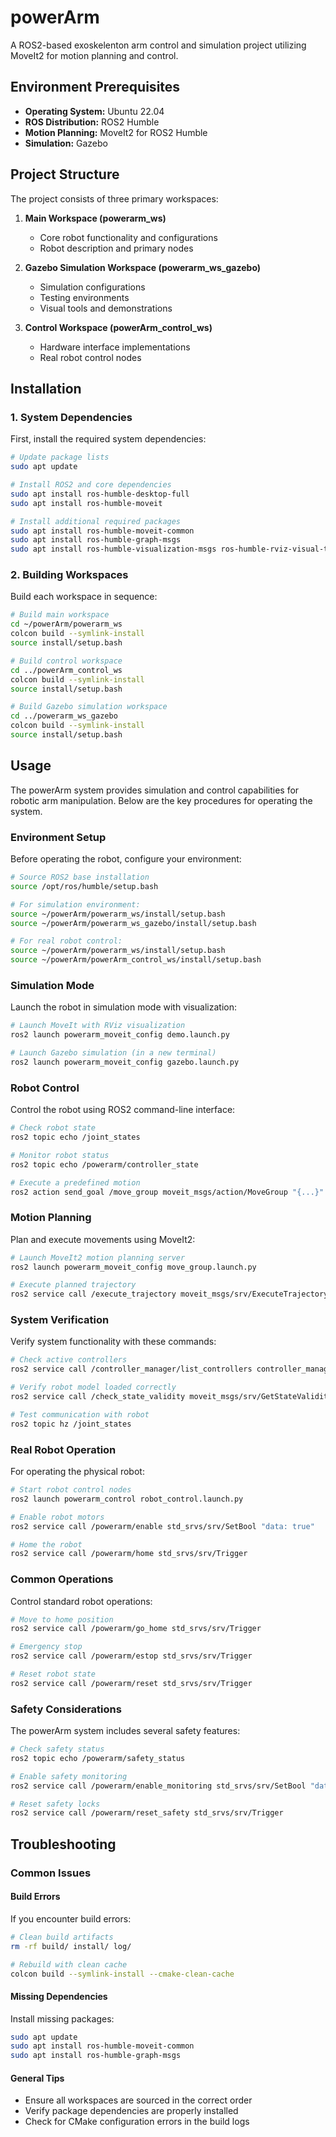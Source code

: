 # powerArm

A ROS2-based exoskelenton arm control and simulation project utilizing MoveIt2 for motion planning and control.

## Environment Prerequisites

- **Operating System:** Ubuntu 22.04
- **ROS Distribution:** ROS2 Humble
- **Motion Planning:** MoveIt2 for ROS2 Humble
- **Simulation:** Gazebo

## Project Structure

The project consists of three primary workspaces:

1. **Main Workspace (powerarm_ws)**
   - Core robot functionality and configurations
   - Robot description and primary nodes

2. **Gazebo Simulation Workspace (powerarm_ws_gazebo)**
   - Simulation configurations
   - Testing environments
   - Visual tools and demonstrations

3. **Control Workspace (powerArm_control_ws)**
   - Hardware interface implementations
   - Real robot control nodes

## Installation

### 1. System Dependencies

First, install the required system dependencies:

```bash
# Update package lists
sudo apt update

# Install ROS2 and core dependencies
sudo apt install ros-humble-desktop-full
sudo apt install ros-humble-moveit

# Install additional required packages
sudo apt install ros-humble-moveit-common
sudo apt install ros-humble-graph-msgs
sudo apt install ros-humble-visualization-msgs ros-humble-rviz-visual-tools
```

### 2. Building Workspaces

Build each workspace in sequence:

```bash
# Build main workspace
cd ~/powerArm/powerarm_ws
colcon build --symlink-install
source install/setup.bash

# Build control workspace
cd ../powerArm_control_ws
colcon build --symlink-install
source install/setup.bash

# Build Gazebo simulation workspace
cd ../powerarm_ws_gazebo
colcon build --symlink-install
source install/setup.bash
```

## Usage

The powerArm system provides simulation and control capabilities for robotic arm manipulation. Below are the key procedures for operating the system.

### Environment Setup

Before operating the robot, configure your environment:

```bash
# Source ROS2 base installation
source /opt/ros/humble/setup.bash

# For simulation environment:
source ~/powerArm/powerarm_ws/install/setup.bash
source ~/powerArm/powerarm_ws_gazebo/install/setup.bash

# For real robot control:
source ~/powerArm/powerarm_ws/install/setup.bash
source ~/powerArm/powerArm_control_ws/install/setup.bash
```

### Simulation Mode

Launch the robot in simulation mode with visualization:

```bash
# Launch MoveIt with RViz visualization
ros2 launch powerarm_moveit_config demo.launch.py

# Launch Gazebo simulation (in a new terminal)
ros2 launch powerarm_moveit_config gazebo.launch.py
```

### Robot Control

Control the robot using ROS2 command-line interface:

```bash
# Check robot state
ros2 topic echo /joint_states

# Monitor robot status
ros2 topic echo /powerarm/controller_state

# Execute a predefined motion
ros2 action send_goal /move_group moveit_msgs/action/MoveGroup "{...}"
```

### Motion Planning

Plan and execute movements using MoveIt2:

```bash
# Launch MoveIt2 motion planning server
ros2 launch powerarm_moveit_config move_group.launch.py

# Execute planned trajectory
ros2 service call /execute_trajectory moveit_msgs/srv/ExecuteTrajectory
```

### System Verification

Verify system functionality with these commands:

```bash
# Check active controllers
ros2 service call /controller_manager/list_controllers controller_manager_msgs/srv/ListControllers

# Verify robot model loaded correctly
ros2 service call /check_state_validity moveit_msgs/srv/GetStateValidity

# Test communication with robot
ros2 topic hz /joint_states
```

### Real Robot Operation

For operating the physical robot:

```bash
# Start robot control nodes
ros2 launch powerarm_control robot_control.launch.py

# Enable robot motors
ros2 service call /powerarm/enable std_srvs/srv/SetBool "data: true"

# Home the robot
ros2 service call /powerarm/home std_srvs/srv/Trigger
```

### Common Operations

Control standard robot operations:

```bash
# Move to home position
ros2 service call /powerarm/go_home std_srvs/srv/Trigger

# Emergency stop
ros2 service call /powerarm/estop std_srvs/srv/Trigger

# Reset robot state
ros2 service call /powerarm/reset std_srvs/srv/Trigger
```

### Safety Considerations

The powerArm system includes several safety features:

```bash
# Check safety status
ros2 topic echo /powerarm/safety_status

# Enable safety monitoring
ros2 service call /powerarm/enable_monitoring std_srvs/srv/SetBool "data: true"

# Reset safety locks
ros2 service call /powerarm/reset_safety std_srvs/srv/Trigger
```

## Troubleshooting

### Common Issues

#### Build Errors

If you encounter build errors:

```bash
# Clean build artifacts
rm -rf build/ install/ log/

# Rebuild with clean cache
colcon build --symlink-install --cmake-clean-cache
```

#### Missing Dependencies

Install missing packages:

```bash
sudo apt update
sudo apt install ros-humble-moveit-common
sudo apt install ros-humble-graph-msgs
```

#### General Tips

- Ensure all workspaces are sourced in the correct order
- Verify package dependencies are properly installed
- Check for CMake configuration errors in the build logs

```
